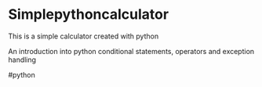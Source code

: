 # Simplepythoncalculator
This is a simple calculator created with python

An introduction into python conditional statements, operators and exception handling

#python




















